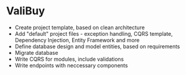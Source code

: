 # ValiBuy

- Create project template, based on clean architecture
- Add "default" project files - exception handling, CQRS template, Dependency Injection, Entity Framework and more
- Define database design and model entities, based on requirements
- Migrate database
- Write CQRS for modules, include validations
- Write endpoints with neccessary components
